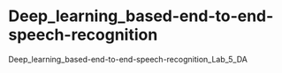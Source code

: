 # Deep_learning_based-end-to-end-speech-recognition
 Deep_learning_based-end-to-end-speech-recognition_Lab_5_DA
